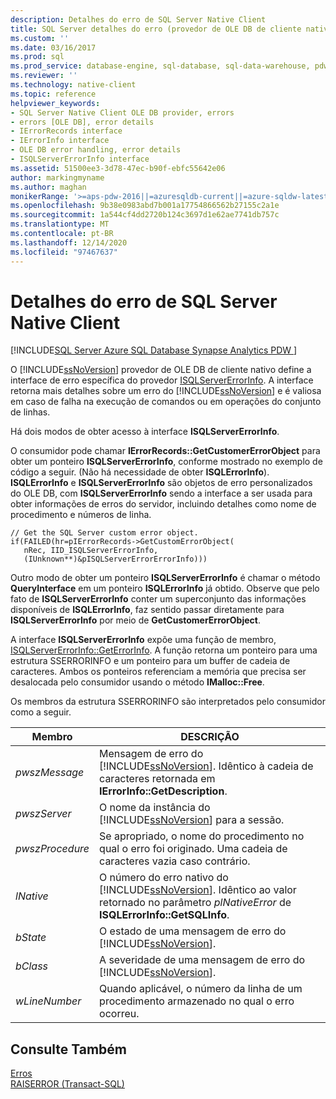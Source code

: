 ```yaml
---
description: Detalhes do erro de SQL Server Native Client
title: SQL Server detalhes do erro (provedor de OLE DB de cliente nativo)
ms.custom: ''
ms.date: 03/16/2017
ms.prod: sql
ms.prod_service: database-engine, sql-database, sql-data-warehouse, pdw
ms.reviewer: ''
ms.technology: native-client
ms.topic: reference
helpviewer_keywords:
- SQL Server Native Client OLE DB provider, errors
- errors [OLE DB], error details
- IErrorRecords interface
- IErrorInfo interface
- OLE DB error handling, error details
- ISQLServerErrorInfo interface
ms.assetid: 51500ee3-3d78-47ec-b90f-ebfc55642e06
author: markingmyname
ms.author: maghan
monikerRange: '>=aps-pdw-2016||=azuresqldb-current||=azure-sqldw-latest||>=sql-server-2016||>=sql-server-linux-2017||=azuresqldb-mi-current'
ms.openlocfilehash: 9b38e0983abd7b001a17754866562b27155c2a1e
ms.sourcegitcommit: 1a544cf4dd2720b124c3697d1e62ae7741db757c
ms.translationtype: MT
ms.contentlocale: pt-BR
ms.lasthandoff: 12/14/2020
ms.locfileid: "97467637"
---
```

# <a name="sql-server-native-client-error-detail"></a>Detalhes do erro de SQL Server Native Client
[!INCLUDE[SQL Server Azure SQL Database Synapse Analytics PDW ](../../includes/applies-to-version/sql-asdb-asdbmi-asa-pdw.md)]

  O [!INCLUDE[ssNoVersion](../../includes/ssnoversion-md.md)] provedor de OLE DB de cliente nativo define a interface de erro específica do provedor [ISQLServerErrorInfo](../native-client-ole-db-interfaces/isqlservererrorinfo-geterrorinfo-ole-db.md). A interface retorna mais detalhes sobre um erro do [!INCLUDE[ssNoVersion](../../includes/ssnoversion-md.md)] e é valiosa em caso de falha na execução de comandos ou em operações do conjunto de linhas.  
  
 Há dois modos de obter acesso à interface **ISQLServerErrorInfo**.  
  
 O consumidor pode chamar **IErrorRecords::GetCustomerErrorObject** para obter um ponteiro **ISQLServerErrorInfo**, conforme mostrado no exemplo de código a seguir. (Não há necessidade de obter **ISQLErrorInfo**). **ISQLErrorInfo** e **ISQLServerErrorInfo** são objetos de erro personalizados do OLE DB, com **ISQLServerErrorInfo** sendo a interface a ser usada para obter informações de erros do servidor, incluindo detalhes como nome de procedimento e números de linha.  
  
```  
// Get the SQL Server custom error object.  
if(FAILED(hr=pIErrorRecords->GetCustomErrorObject(  
   nRec, IID_ISQLServerErrorInfo,  
   (IUnknown**)&pISQLServerErrorErrorInfo)))  
```  
  
 Outro modo de obter um ponteiro **ISQLServerErrorInfo** é chamar o método **QueryInterface** em um ponteiro **ISQLErrorInfo** já obtido. Observe que pelo fato de **ISQLServerErrorInfo** conter um superconjunto das informações disponíveis de **ISQLErrorInfo**, faz sentido passar diretamente para **ISQLServerErrorInfo** por meio de **GetCustomerErrorObject**.  
  
 A interface **ISQLServerErrorInfo** expõe uma função de membro, [ISQLServerErrorInfo::GetErrorInfo](../../relational-databases/native-client-ole-db-interfaces/isqlservererrorinfo-geterrorinfo-ole-db.md). A função retorna um ponteiro para uma estrutura SSERRORINFO e um ponteiro para um buffer de cadeia de caracteres. Ambos os ponteiros referenciam a memória que precisa ser desalocada pelo consumidor usando o método **IMalloc::Free**.  
  
 Os membros da estrutura SSERRORINFO são interpretados pelo consumidor como a seguir.  
  
|Membro|DESCRIÇÃO|  
|------------|-----------------|  
|*pwszMessage*|Mensagem de erro do [!INCLUDE[ssNoVersion](../../includes/ssnoversion-md.md)]. Idêntico à cadeia de caracteres retornada em **IErrorInfo::GetDescription**.|  
|*pwszServer*|O nome da instância do [!INCLUDE[ssNoVersion](../../includes/ssnoversion-md.md)] para a sessão.|  
|*pwszProcedure*|Se apropriado, o nome do procedimento no qual o erro foi originado. Uma cadeia de caracteres vazia caso contrário.|  
|*lNative*|O número do erro nativo do [!INCLUDE[ssNoVersion](../../includes/ssnoversion-md.md)]. Idêntico ao valor retornado no parâmetro *plNativeError* de **ISQLErrorInfo::GetSQLInfo**.|  
|*bState*|O estado de uma mensagem de erro do [!INCLUDE[ssNoVersion](../../includes/ssnoversion-md.md)].|  
|*bClass*|A severidade de uma mensagem de erro do [!INCLUDE[ssNoVersion](../../includes/ssnoversion-md.md)].|  
|*wLineNumber*|Quando aplicável, o número da linha de um procedimento armazenado no qual o erro ocorreu.|  
  
## <a name="see-also"></a>Consulte Também  
 [Erros](../../relational-databases/native-client-ole-db-errors/errors.md)   
 [RAISERROR &#40;Transact-SQL&#41;](../../t-sql/language-elements/raiserror-transact-sql.md)  
  
